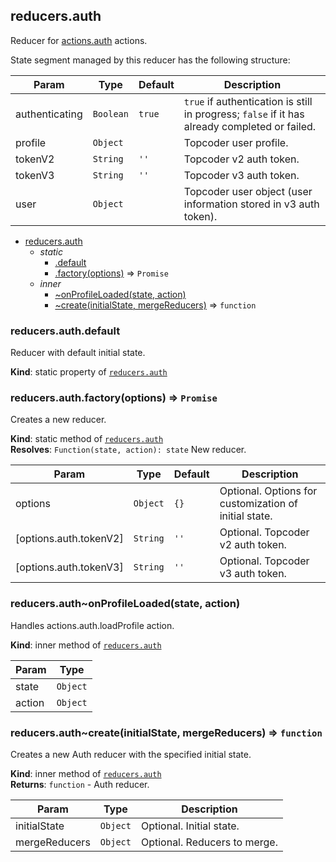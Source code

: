 <a name="module_reducers.auth"></a>

## reducers.auth
Reducer for [actions.auth](#module_actions.auth) actions.

State segment managed by this reducer has the following structure:


| Param | Type | Default | Description |
| --- | --- | --- | --- |
| authenticating | <code>Boolean</code> | <code>true</code> | `true` if authentication is still in  progress; `false` if it has already completed or failed. |
| profile | <code>Object</code> | <code></code> | Topcoder user profile. |
| tokenV2 | <code>String</code> | <code>&#x27;&#x27;</code> | Topcoder v2 auth token. |
| tokenV3 | <code>String</code> | <code>&#x27;&#x27;</code> | Topcoder v3 auth token. |
| user | <code>Object</code> | <code></code> | Topcoder user object (user information stored in  v3 auth token). |


* [reducers.auth](#module_reducers.auth)
    * _static_
        * [.default](#module_reducers.auth.default)
        * [.factory(options)](#module_reducers.auth.factory) ⇒ <code>Promise</code>
    * _inner_
        * [~onProfileLoaded(state, action)](#module_reducers.auth..onProfileLoaded)
        * [~create(initialState, mergeReducers)](#module_reducers.auth..create) ⇒ <code>function</code>

<a name="module_reducers.auth.default"></a>

### reducers.auth.default
Reducer with default initial state.

**Kind**: static property of [<code>reducers.auth</code>](#module_reducers.auth)  
<a name="module_reducers.auth.factory"></a>

### reducers.auth.factory(options) ⇒ <code>Promise</code>
Creates a new reducer.

**Kind**: static method of [<code>reducers.auth</code>](#module_reducers.auth)  
**Resolves**: <code>Function(state, action): state</code> New reducer.  

| Param | Type | Default | Description |
| --- | --- | --- | --- |
| options | <code>Object</code> | <code>{}</code> | Optional. Options for customization of initial  state. |
| [options.auth.tokenV2] | <code>String</code> | <code>&#x27;&#x27;</code> | Optional. Topcoder v2 auth token. |
| [options.auth.tokenV3] | <code>String</code> | <code>&#x27;&#x27;</code> | Optional. Topcoder v3 auth token. |

<a name="module_reducers.auth..onProfileLoaded"></a>

### reducers.auth~onProfileLoaded(state, action)
Handles actions.auth.loadProfile action.

**Kind**: inner method of [<code>reducers.auth</code>](#module_reducers.auth)  

| Param | Type |
| --- | --- |
| state | <code>Object</code> | 
| action | <code>Object</code> | 

<a name="module_reducers.auth..create"></a>

### reducers.auth~create(initialState, mergeReducers) ⇒ <code>function</code>
Creates a new Auth reducer with the specified initial state.

**Kind**: inner method of [<code>reducers.auth</code>](#module_reducers.auth)  
**Returns**: <code>function</code> - Auth reducer.  

| Param | Type | Description |
| --- | --- | --- |
| initialState | <code>Object</code> | Optional. Initial state. |
| mergeReducers | <code>Object</code> | Optional. Reducers to merge. |

